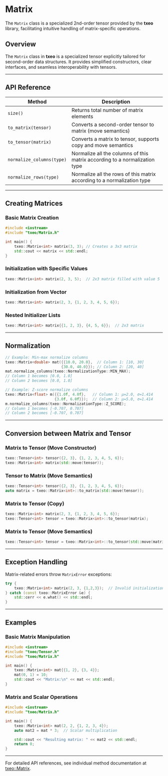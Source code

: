 # Matrix

The `Matrix` class is a specialized 2nd-order tensor provided by the **txeo** library, facilitating intuitive handling of matrix-specific operations.

## Overview

The `Matrix` class in **txeo** is a specialized tensor explicitly tailored for second-order data structures. It provides simplified constructors, clear interfaces, and seamless interoperability with tensors.

---

## API Reference

| Method                   | Description                                                |
|---------------------------|-------------------------------------------------------------|
| `size()`                  | Returns total number of matrix elements                      |
| `to_matrix(tensor)`   | Converts a second-order tensor to matrix (move semantics)  |
| `to_tensor(matrix)`  | Converts a matrix to tensor, supports copy and move semantics |
| `normalize_columns(type)` | Normalize all the columns of this matrix according to a normalization type |
| `normalize_rows(type)` | Normalize all the rows of this matrix according to a normalization type |

---

## Creating Matrices

### Basic Matrix Creation

```cpp
#include <iostream>
#include "txeo/Matrix.h"

int main() {
    txeo::Matrix<int> matrix(3, 3); // Creates a 3x3 matrix
    std::cout << matrix << std::endl;
}
```

### Initialization with Specific Values

```cpp
txeo::Matrix<int> matrix(2, 3, 5);  // 2x3 matrix filled with value 5
```

### Initialization from Vector

```cpp
txeo::Matrix<int> matrix(2, 3, {1, 2, 3, 4, 5, 6});
```

### Nested Initializer Lists

```cpp
txeo::Matrix<int> matrix{{1, 2, 3}, {4, 5, 6}};  // 2x3 matrix
```

---

## Normalization

```cpp
// Example: Min-max normalize columns
txeo::Matrix<double> mat({{10.0, 20.0},  // Column 1: [10, 30]
                         {30.0, 40.0}}); // Column 2: [20, 40]
mat.normalize_columns(txeo::NormalizationType::MIN_MAX);
// Column 1 becomes [0.0, 1.0]
// Column 2 becomes [0.0, 1.0]

// Example: Z-score normalize columns
txeo::Matrix<float> m({{1.0f, 4.0f},   // Column 1: μ=2.0, σ=1.414
                      {3.0f, 6.0f}});  // Column 2: μ=5.0, σ=1.414
m.normalize_columns(txeo::NormalizationType::Z_SCORE);
// Column 1 becomes [-0.707, 0.707]
// Column 2 becomes [-0.707, 0.707]
```

---

## Conversion between Matrix and Tensor

### Matrix to Tensor (Move Constructor)

```cpp
txeo::Tensor<int> tensor({2, 3}, {1, 2, 3, 4, 5, 6});
txeo::Matrix<int> matrix(std::move(tensor));
```

### Tensor to Matrix (Move Semantics)

```cpp
txeo::Tensor<int> tensor({2, 3}, {1, 2, 3, 4, 5, 6});
auto matrix = txeo::Matrix<int>::to_matrix(std::move(tensor));
```

### Matrix to Tensor (Copy)

```cpp
txeo::Matrix<int> matrix(2, 3, {1, 2, 3, 4, 5, 6});
txeo::Tensor<int> tensor = txeo::Matrix<int>::to_tensor(matrix);
```

### Matrix to Tensor (Move Semantics)

```cpp
txeo::Tensor<int> tensor = txeo::Matrix<int>::to_tensor(std::move(matrix));
```

---

## Exception Handling

Matrix-related errors throw `MatrixError` exceptions:

```cpp
try {
    txeo::Matrix<int> matrix(2, 3, {1,2,3});  // Invalid initialization
} catch (const txeo::MatrixError &e) {
    std::cerr << e.what() << std::endl;
}
```

---

## Examples

### Basic Matrix Manipulation

```cpp
#include <iostream>
#include "txeo/Tensor.h"
#include "txeo/Matrix.h"

int main() {
    txeo::Matrix<int> mat{{1, 2}, {3, 4}};
    mat(0, 1) = 10;
    std::cout << "Matrix:\n" << mat << std::endl;
}
```

### Matrix and Scalar Operations

```cpp
#include <iostream>
#include "txeo/Matrix.h"

int main() {
    txeo::Matrix<int> mat(2, 2, {1, 2, 3, 4});
    auto mat2 = mat * 3;  // Scalar multiplication

    std::cout << "Resulting matrix: " << mat2 << std::endl;
    return 0;
}
```

---

For detailed API references, see individual method documentation at [txeo::Matrix](https://txeo-doc.netlify.app/classtxeo_1_1_matrix.html).
